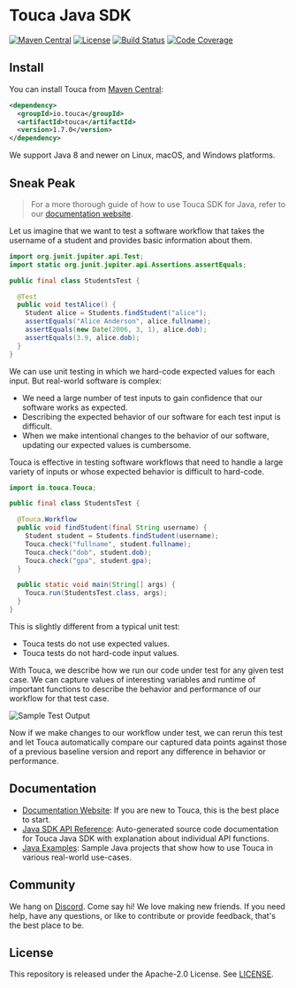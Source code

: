 # Touca Java SDK

[![Maven Central](https://img.shields.io/maven-central/v/io.touca/touca?color=blue)](https://search.maven.org/artifact/io.touca/touca)
[![License](https://img.shields.io/static/v1?label=license&message=Apache-2.0&color=blue)](https://github.com/trytouca/trytouca/blob/main/sdk/java/LICENSE)
[![Build Status](https://img.shields.io/github/actions/workflow/status/trytouca/trytouca/build.yml?branch=main)](https://github.com/trytouca/trytouca/actions/workflows/build.yml?query=branch:main+event:push)
[![Code Coverage](https://img.shields.io/codecov/c/github/trytouca/trytouca)](https://app.codecov.io/gh/trytouca/trytouca)

## Install

You can install Touca from
[Maven Central](https://search.maven.org/artifact/io.touca/touca):

```xml
<dependency>
  <groupId>io.touca</groupId>
  <artifactId>touca</artifactId>
  <version>1.7.0</version>
</dependency>
```

We support Java 8 and newer on Linux, macOS, and Windows platforms.

## Sneak Peak

> For a more thorough guide of how to use Touca SDK for Java, refer to our
> [documentation website](https://touca.io/docs).

Let us imagine that we want to test a software workflow that takes the username
of a student and provides basic information about them.

```java
import org.junit.jupiter.api.Test;
import static org.junit.jupiter.api.Assertions.assertEquals;

public final class StudentsTest {

  @Test
  public void testAlice() {
    Student alice = Students.findStudent("alice");
    assertEquals("Alice Anderson", alice.fullname);
    assertEquals(new Date(2006, 3, 1), alice.dob);
    assertEquals(3.9, alice.dob);
  }
}
```

We can use unit testing in which we hard-code expected values for each input.
But real-world software is complex:

- We need a large number of test inputs to gain confidence that our software
  works as expected.
- Describing the expected behavior of our software for each test input is
  difficult.
- When we make intentional changes to the behavior of our software, updating our
  expected values is cumbersome.

Touca is effective in testing software workflows that need to handle a large
variety of inputs or whose expected behavior is difficult to hard-code.

```java
import io.touca.Touca;

public final class StudentsTest {

  @Touca.Workflow
  public void findStudent(final String username) {
    Student student = Students.findStudent(username);
    Touca.check("fullname", student.fullname);
    Touca.check("dob", student.dob);
    Touca.check("gpa", student.gpa);
  }

  public static void main(String[] args) {
    Touca.run(StudentsTest.class, args);
  }
}
```

This is slightly different from a typical unit test:

- Touca tests do not use expected values.
- Touca tests do not hard-code input values.

With Touca, we describe how we run our code under test for any given test case.
We can capture values of interesting variables and runtime of important
functions to describe the behavior and performance of our workflow for that test
case.

![Sample Test Output](https://touca.io/docs/external/assets/touca-run-java.dark.gif)

Now if we make changes to our workflow under test, we can rerun this test and
let Touca automatically compare our captured data points against those of a
previous baseline version and report any difference in behavior or performance.

## Documentation

- [Documentation Website](https://touca.io/docs): If you are new to Touca, this
  is the best place to start.
- [Java SDK API Reference](https://touca.io/docs/external/sdk/java/index.html):
  Auto-generated source code documentation for Touca Java SDK with explanation
  about individual API functions.
- [Java Examples](https://github.com/trytouca/trytouca/tree/main/examples/java):
  Sample Java projects that show how to use Touca in various real-world
  use-cases.

## Community

We hang on [Discord](https://touca.io/discord). Come say hi! We love making new
friends. If you need help, have any questions, or like to contribute or provide
feedback, that's the best place to be.

## License

This repository is released under the Apache-2.0 License. See
[LICENSE](https://github.com/trytouca/trytouca/blob/main/sdk/java/LICENSE).
